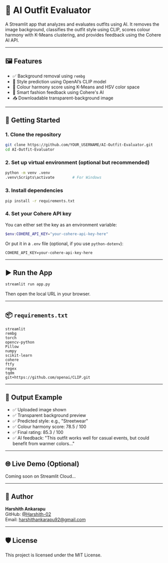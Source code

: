 # 👗 AI Outfit Evaluator

A Streamlit app that analyzes and evaluates outfits using AI. It removes the image background, classifies the outfit style using CLIP, scores colour harmony with K-Means clustering, and provides feedback using the Cohere AI API.

---

## 🖼️ Features

- ✅ Background removal using `rembg`
- 🎯 Style prediction using OpenAI’s CLIP model
- 🎨 Colour harmony score using K-Means and HSV color space
- 🧠 Smart fashion feedback using Cohere's AI
- 📥 Downloadable transparent-background image

---

## 🚀 Getting Started

### 1. Clone the repository

```bash
git clone https://github.com/YOUR_USERNAME/AI-Outfit-Evaluator.git
cd AI-Outfit-Evaluator
```

### 2. Set up virtual environment (optional but recommended)

```bash
python -m venv .venv
.venv\Scripts\activate        # For Windows
```

### 3. Install dependencies

```bash
pip install -r requirements.txt
```

### 4. Set your Cohere API key

You can either set the key as an environment variable:

```powershell
$env:COHERE_API_KEY="your-cohere-api-key-here"
```

Or put it in a `.env` file (optional, if you use `python-dotenv`):

```env
COHERE_API_KEY=your-cohere-api-key-here
```

---

## ▶️ Run the App

```bash
streamlit run app.py
```

Then open the local URL in your browser.

---

## 📦 `requirements.txt`

```text
streamlit
rembg
torch
opencv-python
Pillow
numpy
scikit-learn
cohere
ftfy
regex
tqdm
git+https://github.com/openai/CLIP.git
```

---

## 📝 Output Example

- ✅ Uploaded image shown
- ✅ Transparent background preview
- ✅ Predicted style: e.g., "Streetwear"
- ✅ Colour harmony score: 78.5 / 100
- ✅ Final rating: 85.3 / 100
- ✅ AI feedback: "This outfit works well for casual events, but could benefit from warmer colors..."

---

## 🌐 Live Demo (Optional)

Coming soon on Streamlit Cloud...

---

## 👤 Author

**Harshith Ankarapu**  
GitHub: [@Harshith-02](https://github.com/Harshith-02)  
Email: harshithankarapu92@gmail.com

---

## 🛡️ License

This project is licensed under the MIT License.
